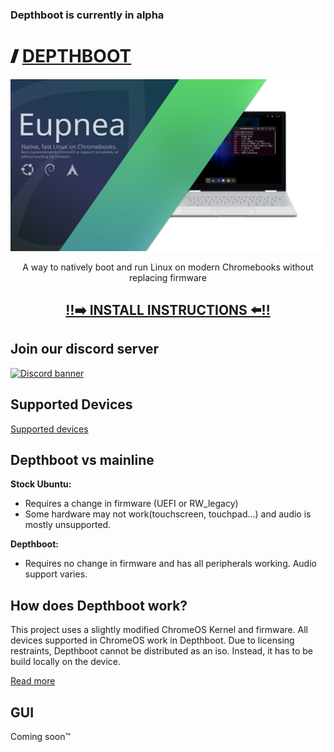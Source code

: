 ### Depthboot is currently in alpha
# 🙼 [DEPTHBOOT](https://eupnea-linux.github.io/)
[<img src="https://github.com/eupnea-linux/eupnea-linux.github.io/blob/main/assets/banner.png?raw=true" alt="Depthboot banner"></img>](https://eupnea-linux.github.io/)

<p align="center">A way to natively boot and run Linux on modern Chromebooks without replacing firmware</p>

<h2 align="center"><a href="https://eupnea-linux.github.io/docs.html#/">‼️➡️ INSTALL INSTRUCTIONS ⬅️‼️</a></h2>

## Join our discord server
[<img src="https://discordapp.com/api/guilds/994245999822381076/widget.png?style=banner2" alt="Discord banner"></img>](https://discord.gg/jxXb2PwzYz)

## Supported Devices
[Supported devices](https://eupnea-linux.github.io/docs.html#/pages/devices)

## Depthboot vs mainline
**Stock Ubuntu:**
* Requires a change in firmware (UEFI or RW_legacy)
* Some hardware may not work(touchscreen, touchpad...) and audio is mostly unsupported.

**Depthboot:**
* Requires no change in firmware and has all peripherals working. Audio support varies.

## How does Depthboot work?
This project uses a slightly modified ChromeOS Kernel and firmware. All devices supported in ChromeOS work in Depthboot. Due to licensing restraints, Depthboot cannot be distributed as an iso. Instead, it has to be build locally on the device.  

[Read more](https://eupnea-linux.github.io/docs.html#/dev-pages/build-script)

## GUI
Coming soon:tm:
